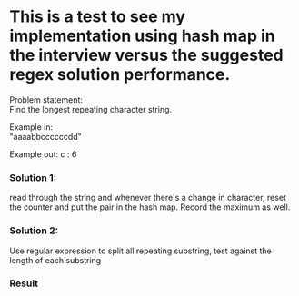# This is a test to see my implementation using hash map in the interview versus the suggested regex solution performance.

Problem statement:  
Find the longest repeating character string.

Example in:  
"aaaabbccccccdd"

Example out:
 c : 6

 ### Solution 1:

 read through the string and whenever there's a change in character, reset the counter and put the pair in the hash map. Record the maximum as well.


 ### Solution 2:

 Use regular expression to split all repeating substring, test against the length of each substring

 ### Result


